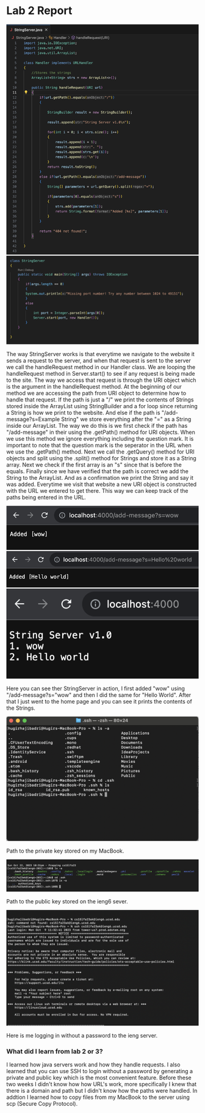 # Lab 2 Report

![Code](code.png) ![Code2](code2.png)

The way StringServer works is that everytime we navigate to the website it sends a request to the server, and when that request is sent to the server we call the handleRequest method in our Handler class. We are looping the handleRequest method in Server.start() to see if any request is being made to the site. The way we access that request is through the URI object which is the argument in the handleRequest method. At the beginning of our method we are accessing the path from URI object to determine how to handle that request. If the path is just a "/" we print the contents of Strings stored inside the ArrayList using StringBuilder and a for loop since returning a String is how we print to the website. And else if the path is "/add-message?s=Example String" we store everything after the "=" as a String inside our ArrayList. The way we do this is we first check if the path has "/add-message" in their using the .getPath() method for URI objects. When we use this method we ignore everything including the question mark. It is important to note that the question mark is the seperator in the URL when we use the .getPath() method. Next we call the .getQuery() method for URI objects and split using the .split() method for Strings and store it as a String array. Next we check if the first array is an "s" since that is before the equals. Finally since we have verified that the path is correct we add the String to the ArrayList. And as a confirmation we print the String and say it was added. Everytime we visit that website a new URI object is constructed with the URL we entered to get there. This way we can keep track of the paths being entered in the URL.

![Server](server.png) ![Server 2](server2.png) ![Server 3](server3.png)

Here you can see ther StringServer in action, I first added "wow" using "/add-message?s="wow" and then I did the same for "Hello World". After that I just went to the home page and you can see it prints the contents of the Strings.

![Private Key](pathtoprivate.png)

Path to the private key stored on my MacBook.

![Public Key](pathtopublic.png)

Path to the public key stored on the ieng6 sever.

![Login w/pwd](loginwithnopwd.png)

Here is me logging in without a password to the ieng server.

### What did I learn from lab 2 or 3?

I learned how java servers work and how they handle requests. I also learned that you can use SSH to login without a password by generating a private and public key which is the most convenient feature. Before these two weeks I didn't know how how URL's work, more specifically I knew that there is a domain and path but I didn't know how the paths were handled. In addtion I learned how to copy files from my MacBook to the server using scp (Secure Copy Protocol).



